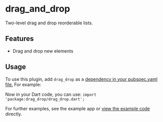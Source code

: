 
# drag\_and\_drop
Two-level drag and drop reorderable lists.

## Features
- Drag and drop new elements 


## Usage
To use this plugin, add `drag_drop` as a [dependency in your pubspec.yaml file.](https://flutter.dev/docs/development/packages-and-plugins/using-packages)
For example:


Now in your Dart code, you can use: `import 'package:drag_drop/drag_drop.dart';`


For further examples, see the example app or [view the example code](https://github.com/HibaChamkhi/drag_drop) directly.

